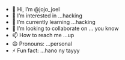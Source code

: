 - 👋 Hi, I’m @jojo_joel
- 👀 I’m interested in ...hacking
- 🌱 I’m currently learning ...hacking
- 💞️ I’m looking to collaborate on ... you know
- 📫 How to reach me ...up
- 😄 Pronouns: ...personal
- ⚡ Fun fact: ...hano ny tayyy

<!---
jojo999bos/jojo999bos is a ✨ special ✨ repository because its `README.md` (this file) appears on your GitHub profile.
You can click the Preview link to take a look at your changes.
--->
